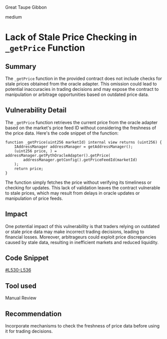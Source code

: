 Great Taupe Gibbon

medium

# Lack of Stale Price Checking in `_getPrice` Function

## Summary
The `_getPrice` function in the provided contract does not include checks for stale prices obtained from the oracle adapter. This omission could lead to potential inaccuracies in trading decisions and may expose the contract to manipulation or arbitrage opportunities based on outdated price data.
## Vulnerability Detail
The `_getPrice` function retrieves the current price from the oracle adapter based on the market's price feed ID without considering the freshness of the price data. Here's the code snippet of the function:
```solidity
function _getPrice(uint256 marketId) internal view returns (uint256) {
    IAddressManager addressManager = getAddressManager();
    (uint256 price, ) = addressManager.getPythOracleAdapter().getPrice(
        addressManager.getConfig().getPriceFeedId(marketId)
    );
    return price;
}
```
The function simply fetches the price without verifying its timeliness or checking for updates. This lack of validation leaves the contract vulnerable to stale prices, which may result from delays in oracle updates or manipulation of price feeds.
## Impact
One potential impact of this vulnerability is that traders relying on outdated or stale price data may make incorrect trading decisions, leading to financial losses. Moreover, arbitrageurs could exploit price discrepancies caused by stale data, resulting in inefficient markets and reduced liquidity.
## Code Snippet
[#L530-L536](https://github.com/sherlock-audit/2024-02-perpetual/blob/main/perp-contract-v3/src/clearingHouse/ClearingHouse.sol#L530-L536)
## Tool used

Manual Review

## Recommendation
Incorporate mechanisms to check the freshness of price data before using it for trading decisions. 